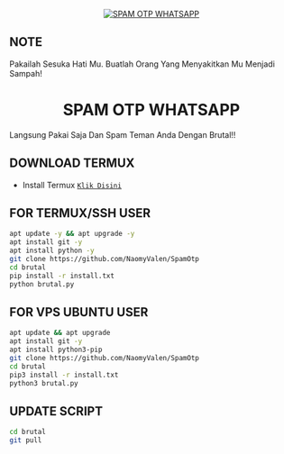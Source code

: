 <p align="center">

</p>
<p align="center">
<a href="#"><img title="SPAM OTP WHATSAPP" src="https://img.shields.io/badge/BRUTAL SPAM WHATSAPP-green?colorA=%23ff0000&colorB=%23017e40&style=for-the-badge"></a>
</p>

## NOTE
Pakailah Sesuka Hati Mu. Buatlah Orang Yang Menyakitkan Mu Menjadi Sampah!

<h1 align="center">SPAM OTP WHATSAPP</h1>

Langsung Pakai Saja Dan Spam Teman Anda Dengan Brutal!!

## DOWNLOAD TERMUX 
* Install Termux [`Klik Disini`](https://f-droid.org/repo/com.termux_118.apk)

## FOR TERMUX/SSH USER
```bash
apt update -y && apt upgrade -y
apt install git -y
apt install python -y
git clone https://github.com/NaomyValen/SpamOtp
cd brutal
pip install -r install.txt
python brutal.py
```

## FOR VPS UBUNTU USER
```bash
apt update && apt upgrade
apt install git -y
apt install python3-pip
git clone https://github.com/NaomyValen/SpamOtp
cd brutal
pip3 install -r install.txt
python3 brutal.py
```

## UPDATE SCRIPT
```bash
cd brutal
git pull
```
